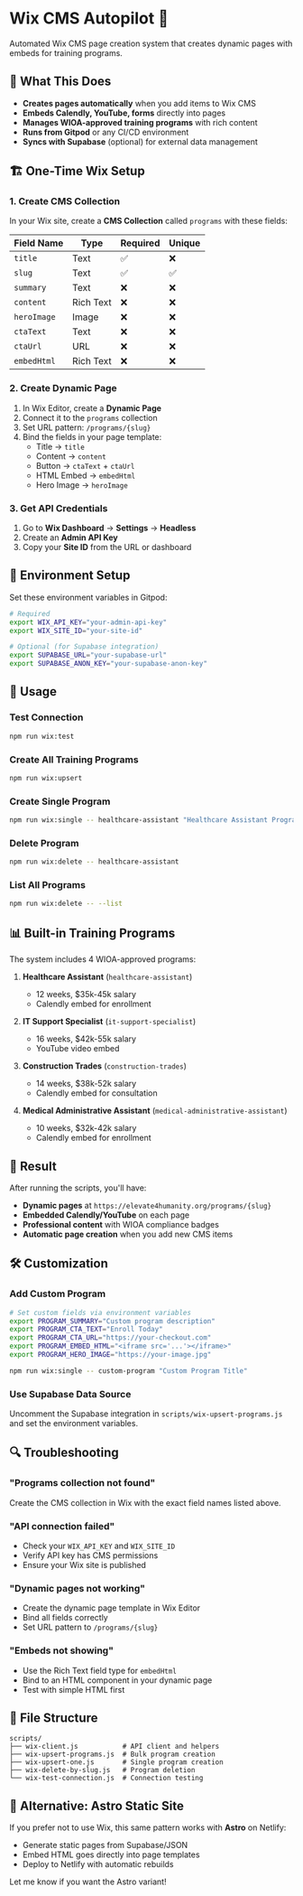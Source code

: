 # Wix CMS Autopilot 🚀

Automated Wix CMS page creation system that creates dynamic pages with embeds for training programs.

## 🎯 What This Does

- **Creates pages automatically** when you add items to Wix CMS
- **Embeds Calendly, YouTube, forms** directly into pages
- **Manages WIOA-approved training programs** with rich content
- **Runs from Gitpod** or any CI/CD environment
- **Syncs with Supabase** (optional) for external data management

## 🏗️ One-Time Wix Setup

### 1. Create CMS Collection

In your Wix site, create a **CMS Collection** called `programs` with these fields:

| Field Name | Type | Required | Unique |
|------------|------|----------|--------|
| `title` | Text | ✅ | ❌ |
| `slug` | Text | ✅ | ✅ |
| `summary` | Text | ❌ | ❌ |
| `content` | Rich Text | ❌ | ❌ |
| `heroImage` | Image | ❌ | ❌ |
| `ctaText` | Text | ❌ | ❌ |
| `ctaUrl` | URL | ❌ | ❌ |
| `embedHtml` | Rich Text | ❌ | ❌ |

### 2. Create Dynamic Page

1. In Wix Editor, create a **Dynamic Page**
2. Connect it to the `programs` collection
3. Set URL pattern: `/programs/{slug}`
4. Bind the fields in your page template:
   - Title → `title`
   - Content → `content`
   - Button → `ctaText` + `ctaUrl`
   - HTML Embed → `embedHtml`
   - Hero Image → `heroImage`

### 3. Get API Credentials

1. Go to **Wix Dashboard** → **Settings** → **Headless**
2. Create an **Admin API Key**
3. Copy your **Site ID** from the URL or dashboard

## 🔧 Environment Setup

Set these environment variables in Gitpod:

```bash
# Required
export WIX_API_KEY="your-admin-api-key"
export WIX_SITE_ID="your-site-id"

# Optional (for Supabase integration)
export SUPABASE_URL="your-supabase-url"
export SUPABASE_ANON_KEY="your-supabase-anon-key"
```

## 🚀 Usage

### Test Connection
```bash
npm run wix:test
```

### Create All Training Programs
```bash
npm run wix:upsert
```

### Create Single Program
```bash
npm run wix:single -- healthcare-assistant "Healthcare Assistant Program"
```

### Delete Program
```bash
npm run wix:delete -- healthcare-assistant
```

### List All Programs
```bash
npm run wix:delete -- --list
```

## 📊 Built-in Training Programs

The system includes 4 WIOA-approved programs:

1. **Healthcare Assistant** (`healthcare-assistant`)
   - 12 weeks, $35k-45k salary
   - Calendly embed for enrollment

2. **IT Support Specialist** (`it-support-specialist`)
   - 16 weeks, $42k-55k salary
   - YouTube video embed

3. **Construction Trades** (`construction-trades`)
   - 14 weeks, $38k-52k salary
   - Calendly embed for consultation

4. **Medical Administrative Assistant** (`medical-administrative-assistant`)
   - 10 weeks, $32k-42k salary
   - Calendly embed for enrollment

## 🔗 Result

After running the scripts, you'll have:

- **Dynamic pages** at `https://elevate4humanity.org/programs/{slug}`
- **Embedded Calendly/YouTube** on each page
- **Professional content** with WIOA compliance badges
- **Automatic page creation** when you add new CMS items

## 🛠️ Customization

### Add Custom Program

```bash
# Set custom fields via environment variables
export PROGRAM_SUMMARY="Custom program description"
export PROGRAM_CTA_TEXT="Enroll Today"
export PROGRAM_CTA_URL="https://your-checkout.com"
export PROGRAM_EMBED_HTML="<iframe src='...'></iframe>"
export PROGRAM_HERO_IMAGE="https://your-image.jpg"

npm run wix:single -- custom-program "Custom Program Title"
```

### Use Supabase Data Source

Uncomment the Supabase integration in `scripts/wix-upsert-programs.js` and set the environment variables.

## 🔍 Troubleshooting

### "Programs collection not found"
Create the CMS collection in Wix with the exact field names listed above.

### "API connection failed"
- Check your `WIX_API_KEY` and `WIX_SITE_ID`
- Verify API key has CMS permissions
- Ensure your Wix site is published

### "Dynamic pages not working"
- Create the dynamic page template in Wix Editor
- Bind all fields correctly
- Set URL pattern to `/programs/{slug}`

### "Embeds not showing"
- Use the Rich Text field type for `embedHtml`
- Bind to an HTML component in your dynamic page
- Test with simple HTML first

## 📁 File Structure

```
scripts/
├── wix-client.js           # API client and helpers
├── wix-upsert-programs.js  # Bulk program creation
├── wix-upsert-one.js       # Single program creation
├── wix-delete-by-slug.js   # Program deletion
└── wix-test-connection.js  # Connection testing
```

## 🎯 Alternative: Astro Static Site

If you prefer not to use Wix, this same pattern works with **Astro** on Netlify:
- Generate static pages from Supabase/JSON
- Embed HTML goes directly into page templates
- Deploy to Netlify with automatic rebuilds

Let me know if you want the Astro variant!